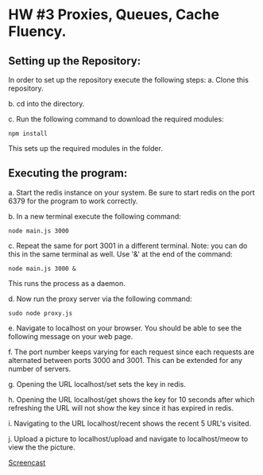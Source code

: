 # HW #3 Proxies, Queues, Cache Fluency.

## Setting up the Repository:
In order to set up the repository execute the following steps:
a. Clone this repository.

b. cd into the directory.

c. Run the following command to download the required modules:
```
npm install

```
This sets up the required modules in the folder.

## Executing the program:
a. Start the redis instance on your system. Be sure to start redis on the port 6379 for the program to work correctly.

b. In a new terminal execute the following command:
```
node main.js 3000
```
c. Repeat the same for port 3001 in a different terminal.
Note: you can do this in the same terminal as well. Use '&' at the end of the command:
```
node main.js 3000 &
```
This runs the process as a daemon.

d. Now run the proxy server via the following command:
```
sudo node proxy.js
```
e. Navigate to localhost on your browser.
You should be able to see the following message on your web page.

f. The port number keeps varying for each request since each requests are alternated between ports 3000 and 3001. This can be extended for any number of servers. 

g. Opening the URL localhost/set sets the key in redis. 

h. Opening the URL localhost/get shows the key for 10 seconds after which refreshing the URL will not show the key since it has expired in redis.

i. Navigating to the URL localhost/recent shows the recent 5 URL's visited.

j. Upload a picture to localhost/upload and navigate to localhost/meow to view the the picture.

[Screencast](https://youtu.be/Zbb3eYiEoL8)

